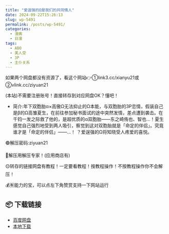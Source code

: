 ```yaml
---
title: "爱逞强的Ω是我们的共同情人"
date: 2024-09-22T15:26:13
slug: wp-5491
permalink: /posts/wp-5491/
categories:
  - 漫画
  - 日漫
tags:
  - ABO
  - 美人受
  - 3P
  - 主仆关系
---
```


如果两个网盘都没有资源了，看这个网站👉①link3.cc/xianyu21或②vlink.cc/ziyuan21

(本站)不需要注册账号！直接转存到对应网盘OK？懂吧！

*   简介:年下双胞胎α×高傲Ω无法抑止的Ω本能，与双胞胎的3P恋情，假装自己是β的Ω高雏夏生，在前往参加秘书面试的途中突然发情，差点遭到袭击。在千钧一发之际救了他的，是超优质的α双胞胎——东之崎侑也、智也…！夏生感觉自己强烈地受到两人吸引，察觉到这对双胞胎就是「命定的伴侣」。究竟谁才是「命定的伴侣」——…！ ？爱逞强的Ω将知晓受人疼爱的喜悦。

🟢解压密码:ziyuan21

🔵解压用解压专家！(应用商店有)

🟡转存的链接网盘有教程！一定要看教程！按教程操作！不按教程操作你不会解压！

💰🈶能力的宝，可以点左下角赞赏支持一下网站运行

## 📦 下载链接
- [百度网盘](https://blziyuan21.com/pay-download/5491?key=a3fb803d18&down_id=0)
- [本地下载](https://blziyuan21.com/pay-download/5491?key=a3fb803d18&down_id=1)


